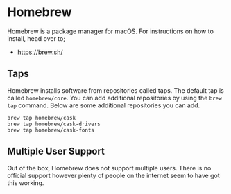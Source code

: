 # Homebrew #

Homebrew is a package manager for macOS. For instructions on how to install, head over to;

- https://brew.sh/

## Taps ##

Homebrew installs software from repositories called taps. The default tap is called `homebrew/core`. You can add additional repositories by using the `brew tap` command. Below are some additional repositories you can add.

    brew tap homebrew/cask
    brew tap homebrew/cask-drivers
    brew tap homebrew/cask-fonts

## Multiple User Support ##

Out of the box, Homebrew does not support multiple users. There is no official support however plenty of people on the internet seem to have got this working.
